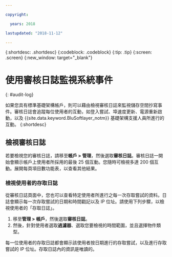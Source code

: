 ```yaml
---

copyright:

  years: 2018

lastupdated: "2018-11-12"

---
```


{:shortdesc: .shortdesc}
{:codeblock: .codeblock}
{:tip: .tip}
{:screen: .screen}
{:new_window: target="_blank"}


# 使用審核日誌監視系統事件
{: #audit-log}

如果您具有標準基礎架構帳戶，則可以藉由檢視審核日誌來監視儲存空間抄寫事件。審核日誌會追蹤每位使用者的互動，如登入嘗試、埠速度更新、電源重新啟動，以及 {{site.data.keyword.BluSoftlayer_notm}} 基礎架構支援人員所進行的互動。
{:shortdesc}


## 檢視審核日誌

若要檢視您的審核日誌，請移至**帳戶 > 管理**，然後選取**審核日誌**。審核日誌一開始會顯示帳戶上使用者所採用的最後 25 個互動。您隨時可檢視多達 200 個互動。展開每頁項目數功能表，以查看其他結果。 

### 檢視使用者的存取日誌
從審核日誌頁面中，您也可以查看特定使用者所進行之每一次存取嘗試的資料。日誌會顯示每一次存取嘗試的日期和時間戳記以及 IP 位址。請使用下列步驟，以檢視使用者的「存取日誌」。

1. 移至**管理 > 帳戶**，然後選取**審核日誌**。 
2. 然後，針對使用者選取**過濾器**、選取您要檢視的時間範圍，並且選擇物件類型。  

每一位使用者的存取日誌都會顯示該使用者按日期進行的存取嘗試，以及進行存取嘗試的 IP 位址。存取日誌內的資訊是唯讀的。 
